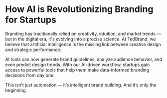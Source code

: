# How AI is Revolutionizing Branding for Startups

Branding has traditionally relied on creativity, intuition, and market trends — but in the digital era, it's evolving into a precise science. At TedBrand, we believe that artificial intelligence is the missing link between creative design and strategic performance.

AI tools can now generate brand guidelines, analyze audience behavior, and even predict design trends. With our AI-driven workflow, startups gain access to powerful tools that help them make data-informed branding decisions from day one.

This isn’t just automation — it’s intelligent brand building. And it’s only the beginning.

